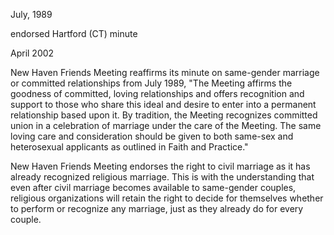 July, 1989 

endorsed Hartford (CT) minute

April 2002

New Haven Friends Meeting reaffirms its minute on same-gender marriage or committed relationships from July 1989, "The Meeting affirms the goodness of committed, loving relationships and offers recognition and support to those who share this ideal and desire to enter into a permanent relationship based upon it. By tradition, the Meeting recognizes committed union in a celebration of marriage under the care of the Meeting. The same loving care and consideration should be given to both same-sex and heterosexual applicants as outlined in Faith and Practice."

New Haven Friends Meeting endorses the right to civil marriage as it has already recognized religious marriage. This is with the understanding that even after civil marriage becomes available to same-gender couples, religious organizations will retain the right to decide for themselves whether to perform or recognize any marriage, just as they already do for every couple.
